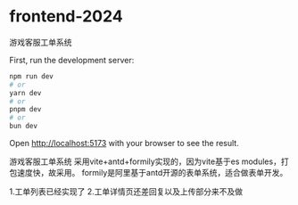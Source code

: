 # frontend-2024

游戏客服工单系统

First, run the development server:

```bash
npm run dev
# or
yarn dev
# or
pnpm dev
# or
bun dev
```

Open [http://localhost:5173](http://localhost:5173) with your browser to see the result.

游戏客服工单系统
采用vite+antd+formily实现的，因为vite基于es modules，打包速度快，故采用。
formily是阿里基于antd开源的表单系统，适合做表单开发。

1.工单列表已经实现了 2.工单详情页还差回复以及上传部分来不及做
